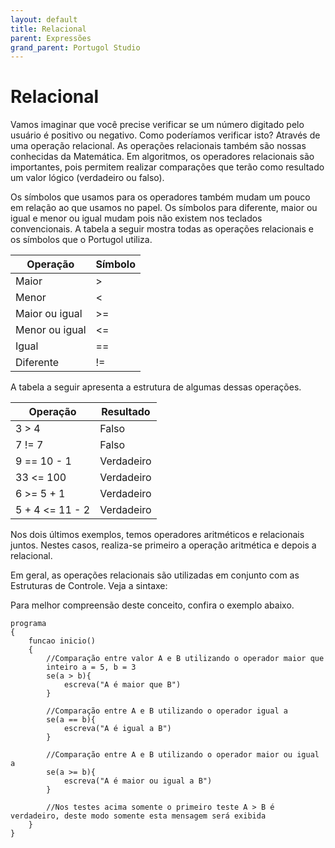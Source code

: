 ```yaml
---
layout: default
title: Relacional
parent: Expressões
grand_parent: Portugol Studio
---
```


# Relacional

Vamos imaginar que você precise verificar se um número digitado pelo usuário é positivo ou negativo. Como poderíamos verificar isto? Através de uma operação relacional. As operações relacionais também são nossas conhecidas da Matemática. Em algoritmos, os operadores relacionais são importantes, pois permitem realizar comparações que terão como resultado um valor lógico (verdadeiro ou falso).

Os símbolos que usamos para os operadores também mudam um pouco em relação ao que usamos no papel. Os símbolos para diferente, maior ou igual e menor ou igual mudam pois não existem nos teclados convencionais. A tabela a seguir mostra todas as operações relacionais e os símbolos que o Portugol utiliza.

| Operação | Símbolo |
| --- | --- |
| Maior | > |
| Menor | < |
| Maior ou igual | >= |
| Menor ou igual | <= |
| Igual | == |
| Diferente | != |

A tabela a seguir apresenta a estrutura de algumas dessas operações.

| Operação | Resultado |
| --- | --- |
| 3 > 4 | Falso |
| 7 != 7 | Falso |
| 9 == 10 - 1 | Verdadeiro |
| 33 <= 100 | Verdadeiro |
| 6 >= 5 + 1 | Verdadeiro |
| 5 + 4 <= 11 - 2 | Verdadeiro |

Nos dois últimos exemplos, temos operadores aritméticos e relacionais juntos. Nestes casos, realiza-se primeiro a operação aritmética e depois a relacional.

Em geral, as operações relacionais são utilizadas em conjunto com as Estruturas de Controle. Veja a sintaxe:

Para melhor compreensão deste conceito, confira o exemplo abaixo.

```
programa
{
    funcao inicio()
    {
        //Comparação entre valor A e B utilizando o operador maior que
        inteiro a = 5, b = 3
        se(a > b){
        	escreva("A é maior que B")
        }
        
        //Comparação entre A e B utilizando o operador igual a
        se(a == b){
        	escreva("A é igual a B")
        }
        
        //Comparação entre A e B utilizando o operador maior ou igual a
        se(a >= b){
        	escreva("A é maior ou igual a B")
        }
        
        //Nos testes acima somente o primeiro teste A > B é verdadeiro, deste modo somente esta mensagem será exibida
    }
}

```

